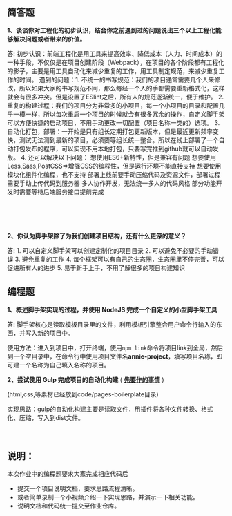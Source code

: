 ## 简答题

**1、谈谈你对工程化的初步认识，结合你之前遇到过的问题说出三个以上工程化能够解决问题或者带来的价值。**

答: 初步认识：前端工程化是用工具来提高效率、降低成本（人力、时间成本）的一种手段，不仅仅是在项目创建阶段（Webpack），在项目的各个阶段都有工程化的影子，主要是用工具自动化来减少重复的工作，用工具制定规范，来减少重复工作的时间。
    遇到的问题：1. 不统一的书写规范：我们的项目通常需要几个人来修改，所以如果大家的书写规范不同，那么每经一个人的手都需要重新格式化，这样就会有很多冲突。但是设置了ESlint之后，所有人的规范逐渐统一，便于维护。
              2. 重复的构建过程：我们的项目分为非常多的小项目，每一个小项目的目录和配置几乎一模一样，所以每次重启一个项目的时候就会有很多冗余的操作，自定义脚手架可以方便快捷的启动项目，不用手动更改一切配置（项目名称一类的）选项。
              3. 自动化打包，部署：一开始是只有组长定期打包更新版本，但是最近更新频率变快，测试无法测到最新的项目，必须要等组长统一整合。所以在线上部署了一个自动打包发布的程序，可以实现不用本地打包，只要写完推到github就可以自动发版。
              4. 还可以解决以下问题：
                  想使用ES6+新特性，但是兼容有问题
                  想要使用Less,Sass,PostCSS=>增强CSS的编程性，但是运行环境不能直接支持
                  想要使用模块化组件化编程，也不支持
                  部署上线前要手动压缩代码及资源文件，部署过程需要手动上传代码到服务器
                  多人协作开发，无法统一多人的代码风格
                  部分功能开发时需要等待后端服务接口提前完成


　

　

**2、你认为脚手架除了为我们创建项目结构，还有什么更深的意义？**

答: 1. 可以自定义脚手架可以创建定制化的项目目录
    2. 可以避免不必要的手动错误
    3. 避免重复的工作
    4. 每个框架可以有自己的生态圈，生态圈里不停完善，可以促进所有人的进步
    5. 易于新手上手，不用了解很多的项目构建知识
　

## 编程题

**1、概述脚手架实现的过程，并使用 NodeJS 完成一个自定义的小型脚手架工具**

答: 脚手架核心是读取模板目录里的文件，利用模板引擎整合用户命令行输入的东西，并写入新的项目中。

使用方法：进入到项目中，打开终端，使用`npm link`命令将项目link到全局，然后到一个空目录中，在命令行中使用项目文件名**annie-project**，填写项目名称，即可建一个名称为自己填入名称的项目。
　

**2、尝试使用 Gulp 完成项目的自动化构建**  ( **[先要作的事情](https://gitee.com/lagoufed/fed-e-questions/blob/master/part2/%E4%B8%8B%E8%BD%BD%E5%8C%85%E6%98%AF%E5%87%BA%E9%94%99%E7%9A%84%E8%A7%A3%E5%86%B3%E6%96%B9%E5%BC%8F.md)** )

(html,css,等素材已经放到code/pages-boilerplate目录)

实现思路：gulp的自动化构建主要是读取文件，用插件将各种文件转换、格式化、压缩，写入到dist文件。

<!-- gulpfile.js里有详细的注释，用处，在pages-boilerplate项目的readme.md文件中有自动化构建的用法 -->
　

## 说明：

本次作业中的编程题要求大家完成相应代码后

- 提交一个项目说明文档，要求思路流程清晰。
- 或者简单录制一个小视频介绍一下实现思路，并演示一下相关功能。
- 说明文档和代码统一提交至作业仓库。